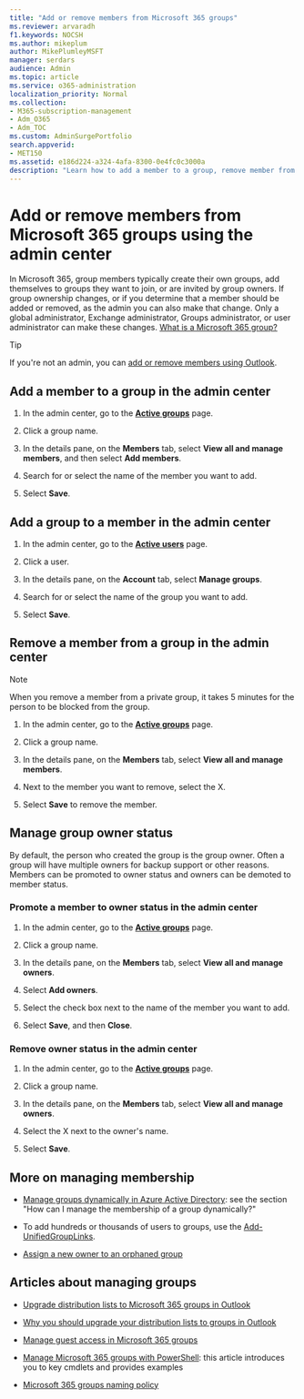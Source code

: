 ```yaml
---
title: "Add or remove members from Microsoft 365 groups"
ms.reviewer: arvaradh
f1.keywords: NOCSH
ms.author: mikeplum
author: MikePlumleyMSFT
manager: serdars
audience: Admin
ms.topic: article
ms.service: o365-administration
localization_priority: Normal
ms.collection: 
- M365-subscription-management 
- Adm_O365
- Adm_TOC
ms.custom: AdminSurgePortfolio
search.appverid:
- MET150
ms.assetid: e186d224-a324-4afa-8300-0e4fc0c3000a
description: "Learn how to add a member to a group, remove member from group, and manage group owner status in the Microsoft 365 admin center."
---
```


# Add or remove members from Microsoft 365 groups using the admin center

In Microsoft 365, group members typically create their own groups, add themselves to groups they want to join, or are invited by group owners. If group ownership changes, or if you determine that a member should be added or removed, as the admin you can also make that change. Only a global administrator, Exchange administrator, Groups administrator, or user administrator can make these changes. [What is a Microsoft 365 group?](https://support.microsoft.com/office/b565caa1-5c40-40ef-9915-60fdb2d97fa2)

> [!TIP]
> If you're not an admin, you can [add or remove members using Outlook](https://support.microsoft.com/office/3b650f4a-5c9b-4f94-a1bb-0cca4b1091de).
  
## Add a member to a group in the admin center

1. In the admin center, go to the [**Active groups**](https://admin.microsoft.com/Adminportal/Home?#/groups) page.  

2. Click a group name.

3. In the details pane, on the **Members** tab, select **View all and manage members**, and then select **Add members**.

4. Search for or select the name of the member you want to add.

5. Select **Save**.

## Add a group to a member in the admin center

1. In the admin center, go to the [**Active users**](https://admin.microsoft.com/Adminportal/Home?#/users) page.  

2. Click a user.

3. In the details pane, on the **Account** tab, select **Manage groups**.

4. Search for or select the name of the group you want to add.

5. Select **Save**.

## Remove a member from a group in the admin center

> [!NOTE]
> When you remove a member from a private group, it takes 5 minutes for the person to be blocked from the group.

1. In the admin center, go to the [**Active groups**](https://admin.microsoft.com/Adminportal/Home?#/groups) page.  

2. Click a group name.

3. In the details pane, on the **Members** tab, select **View all and manage members**.

4. Next to the member you want to remove, select the X.

5. Select **Save** to remove the member.

## Manage group owner status

By default, the person who created the group is the group owner. Often a group will have multiple owners for backup support or other reasons. Members can be promoted to owner status and owners can be demoted to member status.
  
### Promote a member to owner status in the admin center

1. In the admin center, go to the [**Active groups**](https://admin.microsoft.com/Adminportal/Home?#/groups) page.  

2. Click a group name.

3. In the details pane, on the **Members** tab, select **View all and manage owners**.

4. Select **Add owners**.

5. Select the check box next to the name of the member you want to add.

6. Select **Save**, and then **Close**.

### Remove owner status in the admin center

1. In the admin center, go to the [**Active groups**](https://admin.microsoft.com/Adminportal/Home?#/groups) page.  

2. Click a group name.

3. In the details pane, on the **Members** tab, select **View all and manage owners**.

4. Select the X next to the owner's name.

5. Select **Save**.

## More on managing membership

- [Manage groups dynamically in Azure Active Directory](/azure/active-directory/fundamentals/active-directory-groups-create-azure-portal): see the section "How can I manage the membership of a group dynamically?"

- To add hundreds or thousands of users to groups, use the [Add-UnifiedGroupLinks](/powershell/module/exchange/add-unifiedgrouplinks).

- [Assign a new owner to an orphaned group](https://support.microsoft.com/office/86bb3db6-8857-45d1-95c8-f6d540e45732)

## Articles about managing groups

- [Upgrade distribution lists to Microsoft 365 groups in Outlook](../manage/upgrade-distribution-lists.md)

- [Why you should upgrade your distribution lists to groups in Outlook](https://support.microsoft.com/office/7fb3d880-593b-4909-aafa-950dd50ce188)

- [Manage guest access in Microsoft 365 groups](manage-guest-access-in-groups.md)

- [Manage Microsoft 365 groups with PowerShell](../../enterprise/manage-microsoft-365-groups-with-powershell.md): this article introduces you to key cmdlets and provides examples

- [Microsoft 365 groups naming policy](../../solutions/groups-naming-policy.md)